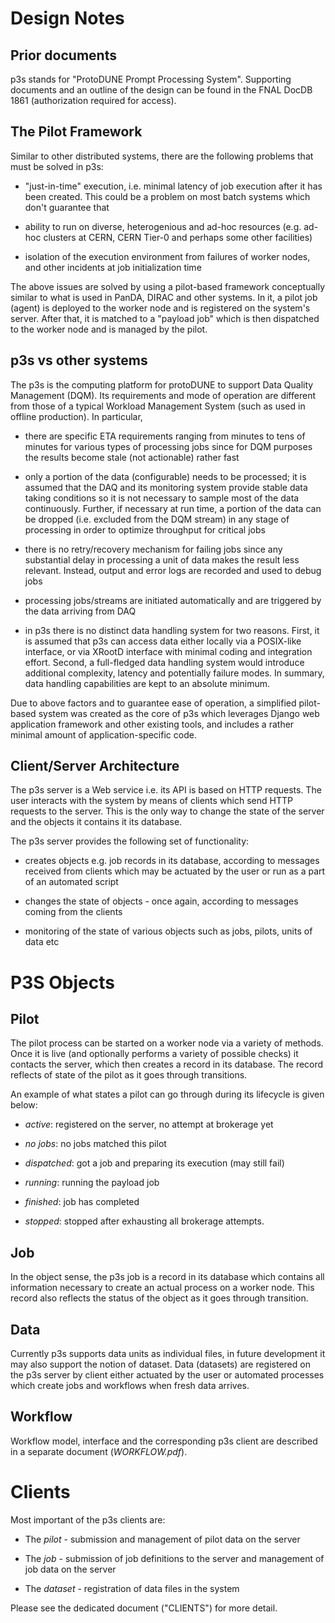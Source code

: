 # Design Notes
## Prior documents
p3s stands for "ProtoDUNE Prompt Processing System".
Supporting documents and an outline of the design can be found in
the FNAL DocDB 1861 (authorization required for access).

## The Pilot Framework
Similar to other distributed systems, there are the following problems
that must be solved in p3s:

* "just-in-time" execution, i.e. minimal latency of job execution after
it has been created. This could be a problem on most batch systems which
don't guarantee that

* ability to run on diverse, heterogenious and ad-hoc resources
(e.g. ad-hoc clusters at CERN, CERN Tier-0 and perhaps some other facilities)

* isolation of the execution environment from failures of worker nodes, and
other incidents at job initialization time

The above issues are solved by using a pilot-based framework conceptually
similar to what is used in PanDA, DIRAC and other systems. In it, a pilot
job (agent) is deployed to the worker node and is registered on the system's
server. After that, it is matched to a "payload job" which is then dispatched
to the worker node and is managed by the pilot.

## p3s vs other systems

The p3s is the computing platform for protoDUNE to support Data Quality Management (DQM).
Its requirements and mode of operation are different from those of a typical Workload Management
System (such as used in offline production). In particular,

* there are specific ETA requirements ranging from minutes to tens of minutes
for various types of processing jobs since
for DQM purposes the results become stale (not actionable) rather fast

* only a portion of the data (configurable) needs to be processed; it is assumed
that the DAQ and its monitoring system provide stable data taking conditions
so it is not necessary to sample most of the data continuously. Further,
if necessary at run time, a portion of the data can be dropped (i.e. excluded from the DQM stream)
in any stage of processing in order to optimize throughput for critical jobs

* there is no retry/recovery mechanism for failing jobs since any substantial
delay in processing a unit of data makes the result less relevant. Instead,
output and error logs are recorded and used to debug jobs

* processing jobs/streams are initiated automatically and are triggered
by the data arriving from DAQ

* in p3s there is no distinct data handling system for two reasons. First, it is assumed
that p3s can access data either locally via a POSIX-like interface, or via XRootD
interface with minimal coding and integration effort. Second, a full-fledged data
handling system would introduce additional complexity, latency and potentially
failure modes. In summary, data handling capabilities are kept to an absolute minimum.

Due to above factors and to guarantee ease of operation, a simplified pilot-based
system was created as the core of p3s which leverages Django web application framework
and other existing tools, and includes a rather minimal amount of application-specific
code.


## Client/Server Architecture
The p3s server is a Web service i.e. its API is based on HTTP requests.
The user interacts with the system by means of clients which send HTTP requests to
the server. This is the only way to change the state of the server and the objects it contains it its database.

The p3s server provides the following set of functionality:

* creates objects e.g. job records in its database, according to messages received from clients which may be actuated by the user or run as a part of an automated script

* changes the state of objects - once again, according to messages coming from the clients

* monitoring of the state of various objects such as jobs, pilots, units of data etc


# P3S Objects
## Pilot
The pilot process can be started on a worker node via a variety of methods.
Once it is live (and optionally performs a variety of possible checks) it
contacts the server, which then creates a record in its database. The record
reflects of state of the pilot as it goes through transitions.

An example of what states a pilot can go through during its lifecycle is given below:

* *active*: registered on the server, no attempt at brokerage yet

* *no jobs*: no jobs matched this pilot

* *dispatched*: got a job and preparing its execution (may still fail)

* *running*: running the payload job

* *finished*: job has completed

* *stopped*: stopped after exhausting all brokerage attempts.


## Job
In the object sense, the p3s job is a record in its database which contains all information
necessary to create an actual process on a worker node. This record also reflects the status
of the object as it goes through transition.

## Data
Currently p3s supports data units as individual files, in future development it may also
support the notion of dataset. Data (datasets) are registered on the p3s server by client
either actuated by the user or automated processes which create jobs and workflows when
fresh data arrives.


## Workflow
Workflow model, interface and the corresponding p3s client are described in a separate document (*WORKFLOW.pdf*).



# Clients

Most important of the p3s clients are:

   * The *pilot* - submission and management of pilot data on the server
   
   * The *job* - submission of job definitions to the server and management of job data on the server

   * The *dataset* - registration of data files in the system

Please see the dedicated document ("CLIENTS") for more detail.
